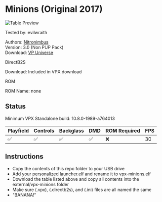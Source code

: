 # Minions (Original 2017)

![Table Preview](https://vpuniverse.com/screenshots/monthly_2022_07/Minions.png.564e8f8cc948970c68f9115e02404ea8.png)

Tested by: evilwraith

Authors: [Nitronimbus](https://vpuniverse.com/profile/10144-nitronimbus/)  
Version: 3.0 (Non PUP Pack)  
Download: [VP Universe](https://vpuniverse.com/files/file/10853-minions-mod-by-nitronimbus-cw-pup-pack/)

DirectB2S

Download: Included in VPX download

ROM

ROM Name: none

## Status 

Minimum VPX Standalone build: 10.8.0-1989-a764013

| Playfield | Controls | Backglass | DMD | ROM Required | FPS | 
|-----------|----------|-----------|-----|--------------|-----|
| :white_check_mark: | :white_check_mark: | :white_check_mark: | :white_check_mark: | :x: | 30 |

## Instructions

- Copy the contents of this repo folder to your USB drive
- Add your personalized launcher.elf and rename it to vpx-minions.elf
- Download the table listed above and copy all contents into the external/vpx-minions folder
- Make sure (.vpx), (.directb2s), and (.ini) files are all named the same
- "BANANA!"
